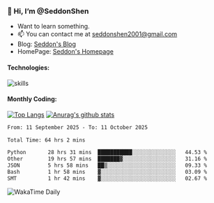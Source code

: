 ### 👋 Hi, I’m @SeddonShen
- Want to learn something.
- 📫 You can contact me at seddonshen2001@gmail.com
- Blog: [Seddon's Blog](https://seddonshen.github.io/)
- HomePage: [Seddon's Homepage](https://seddonshen.github.io/)

#### Technologies:

![skills](https://skillicons.dev/icons?i=scala,js,html,css,bootstrap,jquery,c,cpp,cloudflare,django,docker,flask,git,github,githubactions,linux,latex,mysql,nodejs,ps,php,pr,py,raspberrypi,redis,unreal,v,vscode,vue,bash)

#### Monthly Coding:
[![Top Langs](https://github-readme-stats.vercel.app/api/top-langs?username=seddonshen&show_icons=true&locale=en&layout=compact&hide=html&langs_count=8)](https://github.com/SeddonShen/)
[![Anurag's github stats](https://github-readme-stats.vercel.app/api?username=SeddonShen&count_private=true&show_icons=true)](https://github.com/anuraghazra/github-readme-stats)
<!--START_SECTION:waka-->

```txt
From: 11 September 2025 - To: 11 October 2025

Total Time: 64 hrs 2 mins

Python       28 hrs 31 mins  ███████████░░░░░░░░░░░░░░   44.53 %
Other        19 hrs 57 mins  ███████▓░░░░░░░░░░░░░░░░░   31.16 %
JSON         5 hrs 58 mins   ██▒░░░░░░░░░░░░░░░░░░░░░░   09.33 %
Bash         1 hr 58 mins    ▓░░░░░░░░░░░░░░░░░░░░░░░░   03.09 %
SMT          1 hr 42 mins    ▓░░░░░░░░░░░░░░░░░░░░░░░░   02.67 %
```

<!--END_SECTION:waka-->

![WakaTime Daily](https://wakatime.com/share/@seddon2001/61a7e342-5f12-4fea-bf92-1fac161e97d6.svg)
<!---
SeddonShen/SeddonShen is a ✨ special ✨ repository because its `README.md` (this file) appears on your GitHub profile.
You can click the Preview link to take a look at your changes.
--->
